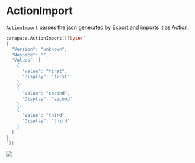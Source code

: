# ActionImport

[`ActionImport`] parses the json generated by [Export] and imports it as [Action].

```go
carapace.ActionImport([]byte(`
{
  "Version": "unknown",
  "Nospace": "",
  "Values": [
    {
      "Value": "first",
      "Display": "first"
    },
    {
      "Value": "second",
      "Display": "second"
    },
    {
      "Value": "third",
      "Display": "third"
    }
  ]
}
`))
````

![](./actionImport.cast)

[Action]:../action.md
[`ActionImport`]:https://pkg.go.dev/github.com/rsteube/carapace#ActionImport
[Export]:../export.md
